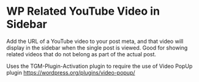 # WP Related YouTube Video in Sidebar
Add the URL of a YouTube video to your post meta, and that video will display in the sidebar when the single post is viewed. Good for showing related videos that do not belong as part of the actual post.

Uses the TGM-Plugin-Activation plugin to require the use of Video PopUp plugin https://wordpress.org/plugins/video-popup/
